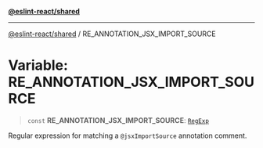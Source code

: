 [**@eslint-react/shared**](../README.md)

***

[@eslint-react/shared](../README.md) / RE\_ANNOTATION\_JSX\_IMPORT\_SOURCE

# Variable: RE\_ANNOTATION\_JSX\_IMPORT\_SOURCE

> `const` **RE\_ANNOTATION\_JSX\_IMPORT\_SOURCE**: [`RegExp`](https://developer.mozilla.org/docs/Web/JavaScript/Reference/Global_Objects/RegExp)

Regular expression for matching a `@jsxImportSource` annotation comment.
